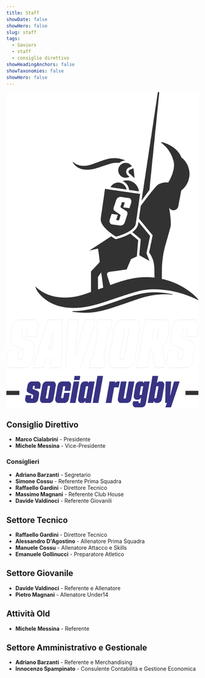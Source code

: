 ```yaml
---
title: Staff
showDate: false
showHero: false
slug: staff
tags:
  - Saviors
  - staff
  - consiglio direttivo
showHeadingAnchors: false
showTaxonomies: false
showHero: false
---
```


![](./featured.png)

## Consiglio Direttivo

- **Marco Cialabrini** - Presidente
- **Michele Messina** - Vice-Presidente

### Consiglieri

- **Adriano Barzanti** - Segretario
- **Simone Cossu** - Referente Prima Squadra
- **Raffaello Gardini** - Direttore Tecnico
- **Massimo Magnani** - Referente Club House
- **Davide Valdinoci** - Referente Giovanili

## Settore Tecnico

- **Raffaello Gardini** - Direttore Tecnico
- **Alessandro D'Agostino** - Allenatore Prima Squadra
- **Manuele Cossu** - Allenatore Attacco e Skills
- **Emanuele Gollinucci** - Preparatore Atletico

## Settore Giovanile

- **Davide Valdinoci** - Referente e Allenatore
- **Pietro Magnani** - Allenatore Under14

## Attività Old

- **Michele Messina** - Referente

## Settore Amministrativo e Gestionale

- **Adriano Barzanti** - Referente e Merchandising
- **Innocenzo Spampinato** - Consulente Contabilità e Gestione Economica
